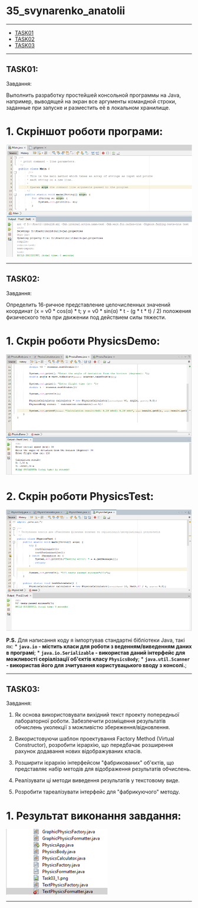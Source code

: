 # 35_svynarenko_anatolii
----
+ [TASK01](#TASK01)
+ [TASK02](#TASK02)
+ [TASK03](#TASK03)
----

## TASK01:

Завдання:

Выполнить разработку простейшей консольной программы на Java, например, выводящей на экран все аргументы командной строки, заданные при запуске и разместить её в локальном хранилище.

# 1. Скріншот роботи програми:
![](Task01/task01.png)

----

## TASK02:

Завдання:

Определить 16-ричное представление целочисленных значений координат (x = v0 * cos(α) * t; y = v0 * sin(α) * t - (g * t * t) / 2) положения физического тела при движении под действием силы тяжести.

# 1.  Скрін роботи PhysicsDemo:
![](Task02/Task02_3.png)

# 2. Скрін роботи PhysicsTest:
![](Task02/Task02_2.png)

**P.S.** Для написання коду я імпортував стандартні бібліотеки Java, такі як:
    * **```java.io``` - містить класи для роботи з веденням/виведенням даних в програмі**;
    * **```java.io.Serializable``` - використав даний інтерфейс для можливості серіалізації об'єктів класу ```PhysicsBody```**;
    * **```java.util.Scanner``` - використав його для зчитування користувацького вводу з консолі.**;

----

## TASK03:

Завдання:

1. Як основа використовувати вихідний текст проекту попередньої лабораторної роботи. Забезпечити розміщення результатів обчислень уколекції з можливістю збереження/відновлення.

2. Використовуючи шаблон проектування Factory Method (Virtual Constructor), розробити ієрархію, що передбачає розширення рахунок додавання нових відображуваних класів.

3. Розширити ієрархію інтерфейсом "фабрикованих" об'єктів, що представляє набір методів для відображення результатів обчислень.

4. Реалізувати ці методи виведення результатів у текстовому виде.

5. Розробити тареалізувати інтерфейс для "фабрикуючого" методу.

# 1. Результат виконання завдання:
![](Task03/Task03_2.png)

----